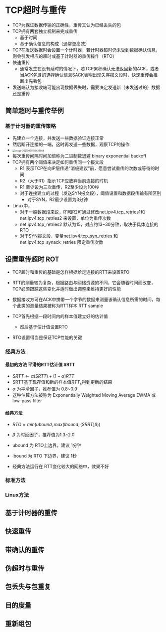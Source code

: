# TCP超时与重传

- TCP为保证数据传输的正确性，重传其认为已经丢失的包
- TCP拥有两套独立机制来完成重传
  - 基于时间
  - 基于确认信息的构成（通常更高效）
- TCP在发送数据时会设置一个计时器，若计时器超时仍未受到数据确认信息，则会引发相应的超时或基于计时器的重传操作（RTO）
- 快速重传
  - 通常发生在没有延时的情况下，若TCP累积确认无法返回新的ACK，或者当ACK包含的选择确认信息SACK表明出现失序报文段时，快速重传会推断出先丢包
- 发送端认为接收端可能出现数据丢失时，需要决定发送新（未发送过的）数据还是重传

## 简单超时与重传举例

### 基于计时器的重传策略

- 先建立一个连接，并发送一些数据验证连接正常
- 然后断开连接的一端，这时再发送一些数据，观察TCP的操作
- <img src="https://i.loli.net/2021/10/12/SoY1qEyxbNPg9Kk.png" alt="image-20210905155429564" style="zoom:50%;" />
- 每次重传间隔时间加倍称为二进制数退避 binary exponential backoff
- TCP拥有两个阈值来决定如何重传同一个报文段
  - R1 表示TCP在向IP层传递“消极建议”前，愿意尝试重传的次数或等待的时间
  - R2（大于R1）指示TCP应放弃当前连接的时机
  - R1 至少设为三次重传，R2至少设为100秒
  - 对于连接建立的过程（发送SYN报文段），阈值设置和数据段传输有所区别
    - 对于SYN，R2最少设置为3分钟
- Linux中，
  - 对于一般数据段来说，R1和R2可通过修改net.ipv4.tcp_retries1和net.ipv4.tcp_retries2 来设置，单位为重传次数
  - net.ipv4.tcp_retries2 默认为15，对应约13~30分钟，取决于具体连接的 RTO
  - 对于SYN报文段，变量net.ipv4.tcp_syn_retries 和 net.ipv4.tcp_synack_retries 限定重传次数





## 设置重传超时 ROT

- TCP超时和重传的基础是怎样根据给定连接的RTT来设置RTO
- RTT的测量较为复杂，根据路由与网络资源的不同，它会随着时间而改变，TCP必须跟踪这些变化并适时做出调整来维持更好的性能

- 数据接收方可在ACK中携带一个字节的数据来测量该确认信息所需的时间，每个此类的测量结果被称为RTT样本 RTT sample
- TCP首先根据一段时间内的样本值建立好的估计值
  - 然后基于估计值设置RTO
- RTO设置得当是保证TCP性能的关键

### 经典方法

#### 最初的方法 平滑的RTT估计值 SRTT

- $SRTT \gets \alpha(SRTT)+(1-\alpha)RTT$
- SRTT基于现存值和新的样本值$RTT_s$得到更新的结果
- $\alpha$ 为平滑因子，推荐值为 0.8~0.9
- 这种估算方法被称为 Exponentially Weighted Moving Average EWMA 或 low-pass filter

#### 经典方法

- $RTO = min(ubound, max(lbound,(SRRT)\beta))$
- $\beta$ 为时延因子，推荐值为1.3~2.0
- ubound 为 RTO上边界，建议 1分钟
- lbound 为 RTO 下边界，建议 1秒

- 经典方法运行在 RTT变化较大的网络中，效果不好



### 标准方法



### Linux方法





## 基于计时器的重传



## 快速重传





## 带确认的重传



## 伪超时与重传





## 包丢失与包重复







## 目的度量





## 重新组包








